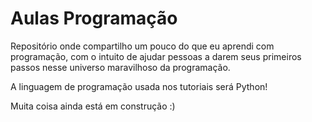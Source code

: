 # Aulas Programação

Repositório onde compartilho um pouco do que eu aprendi com programação, com o intuito de ajudar pessoas
a darem seus primeiros passos nesse universo maravilhoso da programação.

A linguagem de programação usada nos tutoriais será Python!

Muita coisa ainda está em construção :) 